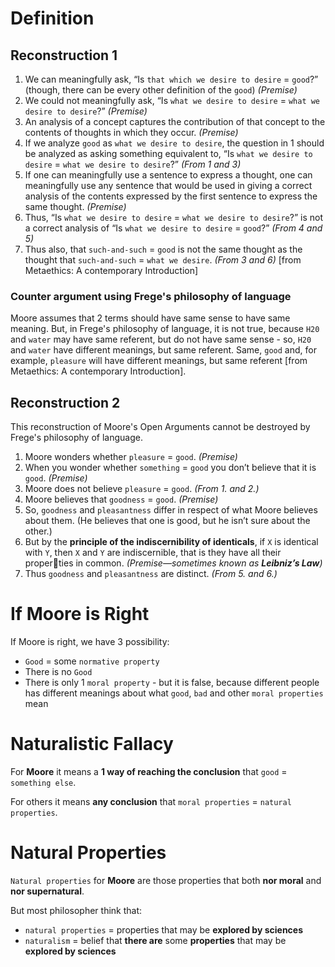 # Definition

## Reconstruction 1

1. We can meaningfully ask, “Is `that which we desire to desire` = `good`?” (though, there can be every other definition of the `good`)  *(Premise)*
2. We could not meaningfully ask, “Is `what we desire to desire` = `what we desire to desire`?” *(Premise)*
3. An analysis of a concept captures the contribution of that concept to the contents of thoughts in which they occur. *(Premise)*
4. If we analyze `good` as `what we desire to desire`, the question in 1 should be analyzed as asking something equivalent to, “Is `what we desire to desire` = `what we desire to desire`?” *(From 1 and 3)*
5. If one can meaningfully use a sentence to express a thought, one can  meaningfully use any sentence that would be used in giving a correct analysis of the contents expressed by the first sentence to express the same thought. *(Premise)*
6. Thus, “Is `what we desire to desire` = `what we desire to desire`?” is not a correct analysis of “Is `what we desire to desire` = `good`?” *(From 4 and 5)*
7. Thus also, that `such-and-such` = `good` is not the same thought as the thought that `such-and-such` = `what we desire`. *(From 3 and 6)* [from Metaethics: A contemporary Introduction] 

### Counter argument using Frege's philosophy of language

Moore assumes that 2 terms should have same sense to have same meaning. But, in Frege's philosophy of language, it is not true, because `H20` and `water` may have same referent, but do not have same sense - so, `H20` and `water` have different meanings, but same referent. Same, `good` and, for example, `pleasure` will have different meanings, but same referent [from Metaethics: A contemporary Introduction]. 

## Reconstruction 2

This reconstruction of Moore's Open Arguments cannot be destroyed by Frege's philosophy of language.

1. Moore wonders whether `pleasure` = `good`. *(Premise)* 
2. When you wonder whether `something` = `good` you don’t believe that it is `good`. *(Premise)*
3. Moore does not believe `pleasure` = `good`. *(From 1. and 2.)*
4. Moore believes that `goodness` = `good`. *(Premise)* 
5. So, `goodness` and `pleasantness` differ in respect of what Moore believes about them. (He believes that one is good, but he isn’t sure about the other.) 
6. But by the **principle of the indiscernibility of identicals**, if `X` is identical with `Y`, then `X` and `Y` are indiscernible, that is they have all their properties in common. *(Premise—sometimes known as **Leibniz’s Law**)*
7. Thus `goodness` and `pleasantness` are distinct. *(From 5. and 6.)*

# If Moore is Right

If Moore is right, we have 3 possibility:
- `Good` = some `normative property`
- There is no `Good`
- There is only 1 `moral property` - but it is false, because different people has different meanings about what `good`, `bad` and other `moral properties` mean

# Naturalistic Fallacy

For **Moore** it means a **1 way of reaching the conclusion** that `good` = `something else`.

For others it means **any conclusion** that `moral properties` = `natural properties`.

# Natural Properties

`Natural properties` for **Moore** are those properties that both **nor moral** and **nor supernatural**.

But most philosopher think that:
- `natural properties` = properties that may be **explored by sciences**
- `naturalism` = belief that **there are** some **properties** that may be **explored by sciences**
